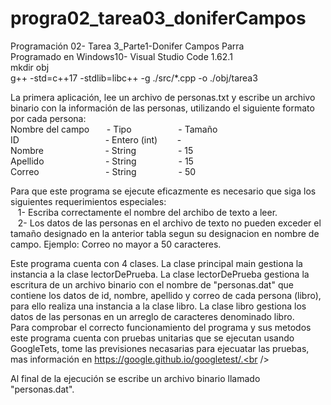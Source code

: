 
# progra02_tarea03_doniferCampos
Programación 02- Tarea 3_Parte1-Donifer Campos Parra <br />
Programado en Windows10- Visual Studio Code 1.62.1 <br />
mkdir obj <br />
g++ -std=c++17 -stdlib=libc++ -g ./src/*.cpp -o ./obj/tarea3 <br /> 

La primera aplicación, lee un archivo de personas.txt y escribe un archivo binario con
la información de las personas, utilizando el siguiente formato por cada persona: <br />
Nombre del campo &nbsp;&nbsp;&nbsp;&nbsp;&nbsp;&nbsp;-    Tipo&nbsp;&nbsp;&nbsp;&nbsp;&nbsp;&nbsp;&nbsp;&nbsp;&nbsp;&nbsp;&nbsp;&nbsp;&nbsp;&nbsp;&nbsp;&nbsp;&nbsp;&nbsp;&nbsp;-  Tamaño <br />
ID&nbsp;&nbsp;&nbsp;&nbsp;&nbsp;&nbsp;&nbsp;&nbsp;&nbsp;&nbsp;&nbsp;&nbsp;&nbsp;&nbsp;&nbsp;&nbsp;&nbsp;&nbsp;&nbsp;&nbsp;&nbsp;&nbsp;&nbsp;&nbsp;&nbsp;&nbsp;&nbsp;&nbsp;&nbsp;&nbsp;&nbsp;&nbsp;&nbsp;&nbsp;&nbsp;- Entero (int)&nbsp;&nbsp;&nbsp;&nbsp;&nbsp;&nbsp;&nbsp; - <br />
Nombre&nbsp;&nbsp;&nbsp;&nbsp;&nbsp;&nbsp;&nbsp;&nbsp;&nbsp;&nbsp;&nbsp;&nbsp;&nbsp;&nbsp;&nbsp;&nbsp;&nbsp;&nbsp;&nbsp;&nbsp;&nbsp;&nbsp;&nbsp;&nbsp;&nbsp;- String&nbsp;&nbsp;&nbsp;&nbsp;&nbsp;&nbsp;&nbsp;&nbsp;&nbsp;&nbsp;&nbsp;&nbsp;&nbsp;&nbsp;&nbsp;&nbsp;&nbsp;-    15 <br />
Apellido&nbsp;&nbsp;&nbsp;&nbsp;&nbsp;&nbsp;&nbsp;&nbsp;&nbsp;&nbsp;&nbsp;&nbsp;&nbsp;&nbsp;&nbsp;&nbsp;&nbsp;&nbsp;&nbsp;&nbsp;&nbsp;&nbsp;&nbsp;&nbsp;&nbsp;-  String&nbsp;&nbsp;&nbsp;&nbsp;&nbsp;&nbsp;&nbsp;&nbsp;&nbsp;&nbsp;&nbsp;&nbsp;&nbsp;&nbsp;&nbsp;&nbsp;&nbsp;-    15 <br />
Correo&nbsp;&nbsp;&nbsp;&nbsp;&nbsp;&nbsp;&nbsp;&nbsp;&nbsp;&nbsp;&nbsp;&nbsp;&nbsp;&nbsp;&nbsp;&nbsp;&nbsp;&nbsp;&nbsp;&nbsp;&nbsp;&nbsp;&nbsp;&nbsp;&nbsp;&nbsp;&nbsp;-  String&nbsp;&nbsp;&nbsp;&nbsp;&nbsp;&nbsp;&nbsp;&nbsp;&nbsp;&nbsp;&nbsp;&nbsp;&nbsp;&nbsp;&nbsp;&nbsp;&nbsp;-    50 <br />

Para que este programa se ejecute eficazmente es necesario que siga los siguientes requerimientos especiales:<br />
&nbsp;&nbsp;&nbsp;1- Escriba correctamente el nombre del archibo de texto a leer.<br />
&nbsp;&nbsp;&nbsp;2- Los datos de las personas en el archivo de texto no pueden exceder el tamaño designado en la anterior tabla segun su designacion en nombre de campo. Ejemplo: Correo no mayor a 50 caracteres.<br />

 Este programa cuenta con 4 clases. La clase principal main gestiona la instancia a la clase lectorDePrueba. La clase lectorDePrueba gestiona la escritura de un archivo binario con el nombre de "personas.dat" que contiene los datos de id, nombre, apellido y correo de cada persona (libro), para ello realiza una instancia a la clase libro. La clase libro gestiona los datos de las personas en un arreglo de caracteres denominado libro. <br />
 Para comprobar el correcto funcionamiento del programa y sus metodos este programa cuenta con pruebas unitarias que se ejecutan usando GoogleTets, tome las previsiones necasarias para ejecuatar las pruebas, mas información en https://google.github.io/googletest/.<br />

Al final de la ejecución se escribe un archivo binario  llamado "personas.dat". <br />